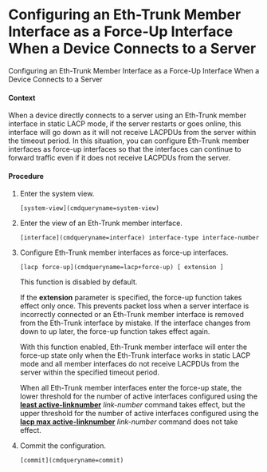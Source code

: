Configuring an Eth-Trunk Member Interface as a Force-Up Interface When a Device Connects to a Server
====================================================================================================

Configuring an Eth-Trunk Member Interface as a Force-Up Interface When a Device Connects to a Server

#### Context

When a device directly connects to a server using an Eth-Trunk member interface in static LACP mode, if the server restarts or goes online, this interface will go down as it will not receive LACPDUs from the server within the timeout period. In this situation, you can configure Eth-Trunk member interfaces as force-up interfaces so that the interfaces can continue to forward traffic even if it does not receive LACPDUs from the server.


#### Procedure

1. Enter the system view.
   
   
   ```
   [system-view](cmdqueryname=system-view)
   ```
2. Enter the view of an Eth-Trunk member interface.
   
   
   ```
   [interface](cmdqueryname=interface) interface-type interface-number
   ```
3. Configure Eth-Trunk member interfaces as force-up interfaces.
   
   
   ```
   [lacp force-up](cmdqueryname=lacp+force-up) [ extension ]
   ```
   
   This function is disabled by default.
   
   If the **extension** parameter is specified, the force-up function takes effect only once. This prevents packet loss when a server interface is incorrectly connected or an Eth-Trunk member interface is removed from the Eth-Trunk interface by mistake. If the interface changes from down to up later, the force-up function takes effect again.
   
   With this function enabled, Eth-Trunk member interface will enter the force-up state only when the Eth-Trunk interface works in static LACP mode and all member interfaces do not receive LACPDUs from the server within the specified timeout period.
   
   When all Eth-Trunk member interfaces enter the force-up state, the lower threshold for the number of active interfaces configured using the [**least active-linknumber**](cmdqueryname=least+active-linknumber) *link-number* command takes effect, but the upper threshold for the number of active interfaces configured using the [**lacp max active-linknumber**](cmdqueryname=lacp+max+active-linknumber) *link-number* command does not take effect.
4. Commit the configuration.
   
   
   ```
   [commit](cmdqueryname=commit)
   ```